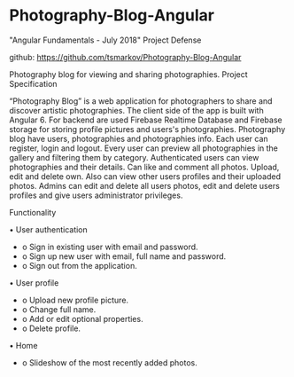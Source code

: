 # Photography-Blog-Angular
"Angular Fundamentals - July 2018" Project Defense

github: https://github.com/tsmarkov/Photography-Blog-Angular

Photography blog for viewing and sharing photographies.
Project Specification

“Photography Blog” is a web application for photographers to share and discover artistic photographies.
The client side of the app is built with Angular 6.
For backend are used Firebase Realtime Database and Firebase storage for storing profile pictures and users's photographies. 
Photography blog have users, photographies and photographies info. Each user can register, login and logout. 
Every user can preview all photographies in the gallery and filtering them by category. 
Authenticated users can view photographies and their details. Can like and comment all photos. Upload, edit and delete own. 
Also can view other users profiles and their uploaded photos.
Admins can edit and delete all users photos, edit and delete users profiles and give users administrator privileges.

Functionality

• User authentication
- o Sign in existing user with email and password. 
- o Sign up new user with email, full name and password. 
- o Sign out from the application. 

• User profile
- o Upload new profile picture. 
- o Change full name. 
- o Add or edit optional properties. 
- o Delete profile. 

• Home
- o Slideshow of the most recently added photos. 
